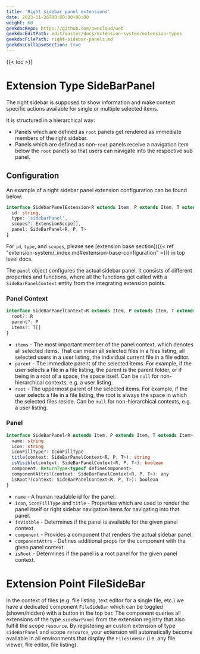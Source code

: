```yaml
---
title: 'Right sidebar panel extensions'
date: 2023-11-26T00:00:00+00:00
weight: 60
geekdocRepo: https://github.com/owncloud/web
geekdocEditPath: edit/master/docs/extension-system/extension-types
geekdocFilePath: right-sidebar-panels.md
geekdocCollapseSection: true
---
```


{{< toc >}}

# Extension Type SideBarPanel

The right sidebar is supposed to show information and make context specific actions available for single or multiple selected items.

It is structured in a hierarchical way:
- Panels which are defined as `root` panels get rendered as immediate members of the right sidebar.
- Panels which are defined as non-`root` panels receive a navigation item below the `root` panels so that users can navigate into the respective
sub panel.

## Configuration

An example of a right sidebar panel extension configuration can be found below:

```typescript
interface SidebarPanelExtension<R extends Item, P extends Item, T extends Item> {
  id: string,
  type: 'sidebarPanel',
  scopes?: ExtensionScope[],
  panel: SideBarPanel<R, P, T>
}
```

For `id`, `type`, and `scopes`, please see [extension base section]({{< ref "extension-system/_index.md#extension-base-configuration" >}}) in top level docs.

The `panel` object configures the actual sidebar panel. It consists of different properties and functions, where all the functions get called with a
`SideBarPanelContext` entity from the integrating extension points.

### Panel Context

```typescript
interface SideBarPanelContext<R extends Item, P extends Item, T extends Item> {
  root?: R
  parent?: P
  items?: T[]
}
```

- `items` - The most important member of the panel context, which denotes all selected items. That can mean all selected files in a files listing,
all selected users in a user listing, the individual current file in a file editor.
- `parent` - The immediate parent of the selected items. For example, if the user selects a file in a file listing, the parent is the parent folder,
or if being in a root of a space, the space itself. Can be `null` for non-hierarchical contexts, e.g. a user listing. 
- `root` - The uppermost parent of the selected items. For example, if the user selects a file in a file listing, the root is always the space in which
the selected files reside. Can be `null` for non-hierarchical contexts, e.g. a user listing.

### Panel

```typescript
interface SideBarPanel<R extends Item, P extends Item, T extends Item> {
  name: string
  icon: string
  iconFillType?: IconFillType
  title(context: SideBarPanelContext<R, P, T>): string
  isVisible(context: SideBarPanelContext<R, P, T>): boolean
  component: ReturnType<typeof defineComponent>
  componentAttrs?(context: SideBarPanelContext<R, P, T>): any
  isRoot?(context: SideBarPanelContext<R, P, T>): boolean
}
```

- `name` - A human readable id for the panel.
- `icon`, `iconFillType` and `title` - Properties which are used to render the panel itself or right sidebar navigation items for navigating into that panel.
- `isVisible` - Determines if the panel is available for the given panel context.
- `component` - Provides a component that renders the actual sidebar panel.
- `componentAttrs` - Defines additional props for the component with the given panel context.
- `isRoot` - Determines if the panel is a root panel for the given panel context.

# Extension Point FileSideBar

In the context of files (e.g. file listing, text editor for a single file, etc.) we have a dedicated component `FileSideBar` which can be
toggled (shown/hidden) with a button in the top bar. The component queries all extensions of the type `sideBarPanel` from the extension 
registry that also fulfill the scope `resource`. By registering an custom extension of type `sideBarPanel` and scope `resource`, your extension
will automatically become available in all environments that display the `FileSideBar` (i.e. any file viewer, file editor, file listing).
